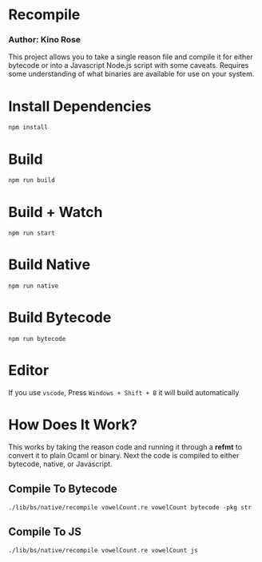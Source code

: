 # Recompile
### Author:  Kino Rose

This project allows you to take a single reason file and compile it for either bytecode or into a Javascript Node.js script with some caveats. Requires some understanding of what binaries are available for use on your system.

# Install Dependencies
```
npm install 
```

# Build
```
npm run build
```
# Build + Watch

```
npm run start
```

# Build Native
```
npm run native
```
# Build Bytecode
```
npm run bytecode
```



# Editor
If you use `vscode`, Press `Windows + Shift + B` it will build automatically
# How Does It Work?
This works by taking the reason code and running it through a **refmt** to convert it to plain Ocaml or binary. Next the code is compiled to either bytecode, native, or Javascript.

## Compile To Bytecode
```
./lib/bs/native/recompile vowelCount.re vowelCount bytecode -pkg str
```

## Compile To JS
```
./lib/bs/native/recompile vowelCount.re vowelCount js
```
